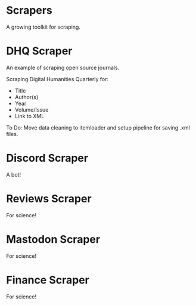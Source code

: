 # Scrapers
A growing toolkit for scraping.

# DHQ Scraper
An example of scraping open source journals.

Scraping Digital Humanities Quarterly for:
  - Title
  - Author(s)
  - Year
  - Volume/Issue
  - Link to XML
  
To Do: Move data cleaning to itemloader and setup pipeline for saving .xml files.

# Discord Scraper
A bot!

# Reviews Scraper
For science!

# Mastodon Scraper
For science!

# Finance Scraper
For science!
